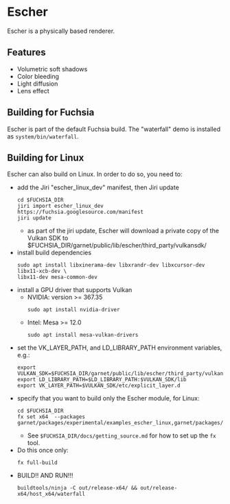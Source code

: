 # Escher

Escher is a physically based renderer.

## Features

 * Volumetric soft shadows
 * Color bleeding
 * Light diffusion
 * Lens effect

## Building for Fuchsia
Escher is part of the default Fuchsia build.  The "waterfall" demo is installed
as `system/bin/waterfall`.

## Building for Linux
Escher can also build on Linux.  In order to do so, you need to:
  * add the Jiri "escher_linux_dev" manifest, then Jiri update
    ```
    cd $FUCHSIA_DIR
    jiri import escher_linux_dev https://fuchsia.googlesource.com/manifest
    jiri update
    ```
    * as part of the jiri update, Escher will download a private copy of the
      Vulkan SDK to $FUCHSIA_DIR/garnet/public/lib/escher/third_party/vulkansdk/
  * install build dependencies
    ```
    sudo apt install libxinerama-dev libxrandr-dev libxcursor-dev libx11-xcb-dev \
    libx11-dev mesa-common-dev
    ```
  * install a GPU driver that supports Vulkan
    * NVIDIA: version >= 367.35
      ```
      sudo apt install nvidia-driver
      ```
    * Intel: Mesa >= 12.0
      ```
      sudo apt install mesa-vulkan-drivers
      ```
  * set the VK_LAYER_PATH, and LD_LIBRARY_PATH environment variables, e.g.:
    ```
    export VULKAN_SDK=$FUCHSIA_DIR/garnet/public/lib/escher/third_party/vulkansdk/x86_64
    export LD_LIBRARY_PATH=$LD_LIBRARY_PATH:$VULKAN_SDK/lib
    export VK_LAYER_PATH=$VULKAN_SDK/etc/explicit_layer.d
    ```
  * specify that you want to build only the Escher module, for Linux:
    ```
    cd $FUCHSIA_DIR
    fx set x64  --packages garnet/packages/experimental/examples_escher_linux,garnet/packages/experimental/tests_escher_linux
    ```
    * See `$FUCHSIA_DIR/docs/getting_source.md` for how to set up the `fx` tool.
  * Do this once only:
    ```
    fx full-build
    ```
  * BUILD!! AND RUN!!!
    ```
    buildtools/ninja -C out/release-x64/ && out/release-x64/host_x64/waterfall
    ```
